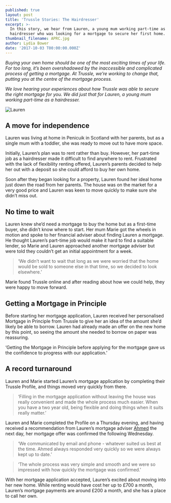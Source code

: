 ```yaml
---
published: true
layout: post
title: 'Trussle Stories: The Hairdresser'
excerpt: >-
  In this story, we hear from Lauren, a young mum working part-time as a
  hairdresser who was looking for a mortgage to secure her first home.      
thumbnail_filename: APRC.jpg
author: Lydia Bower
date: '2017-10-03 T00:00:00.000Z'
---
```

_Buying your own home should be one of the most exciting times of your life. For too long, it’s been overshadowed by the inaccessible and complicated process of getting a mortgage. At Trussle, we’re working to change that, putting you at the centre of the mortgage process._

_We love hearing your experiences about how Trussle was able to secure the right mortgage for you. We did just that for Lauren, a young mum working part-time as a hairdresser._ 

![Lauren]({{site.baseurl}}/images/post_images/LaurensTrussleStory1.jpg)

## A move for independence
Lauren was living at home in Penicuik in Scotland with her parents, but as a single mum with a toddler, she was ready to move out to have more space. 

Initially, Lauren’s plan was to rent rather than buy. However, her part-time job as a hairdresser made it difficult to find anywhere to rent. Frustrated with the lack of flexibility renting offered, Lauren’s parents decided to help her out with a deposit so she could afford to buy her own home. 

Soon after they began looking for a property, Lauren found her ideal home just down the road from her parents. The house was on the market for a very good price and Lauren was keen to move quickly to make sure she didn’t miss out. 

## No time to wait
Lauren knew she’d need a mortgage to buy the home but as a first-time buyer, she didn’t know where to start. Her mum Marie got the wheels in motion and spoke to her financial adviser about finding Lauren a mortgage. He thought Lauren’s part-time job would make it hard to find a suitable lender, so Marie and Lauren approached another mortgage adviser but were told they couldn’t get an initial appointment for a week. 

> ‘We didn’t want to wait that long as we were worried that the home would be sold to someone else in that time, so we decided to look elsewhere.’

Marie found Trussle online and after reading about how we could help, they were happy to move forward. 

## Getting a Mortgage in Principle
Before starting her mortgage application, Lauren received her personalised Mortgage in Principle from Trussle to give her an idea of the amount she’d likely be able to borrow. Lauren had already made an offer on the new home by this point, so seeing the amount she needed to borrow on paper was reassuring.  

‘Getting the Mortgage in Principle before applying for the mortgage gave us the confidence to progress with our application.’


## A record turnaround
Lauren and Marie started Lauren’s mortgage application by completing their Trussle Profile, and things moved very quickly from there.  

> ‘Filling in the mortgage application without leaving the house was really convenient and made the whole process much easier. When you have a two year old, being flexible and doing things when it suits really matter.’

Lauren and Marie completed the Profile on a Thursday evening, and having received a recommendation from Lauren’s mortgage adviser [Ahmed](https://trussle.com/blog/meet-the-team-ahmed "Ahmed") the next day, her mortgage offer was confirmed the following Wednesday.

> ‘We communicated by email and phone - whatever suited us best at the time. Ahmed always responded very quickly so we were always kept up to date.’

> ‘The whole process was very simple and smooth and we were so impressed with how quickly the mortgage was confirmed.’

With her mortgage application accepted, Lauren’s excited about moving into her new home. 
While renting would have cost her up to £700 a month, Lauren’s mortgage payments are around £200 a month, and she has a place to call her own. 

